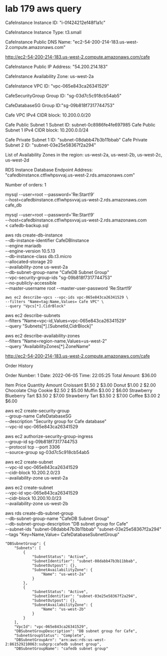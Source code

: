 # lab 179 aws query

CafeInstance Instance ID: "i-0f424212ef48f1a1c"

CafeInstance Instance Type: t3.small

CafeInstance Public DNS Name: "ec2-54-200-214-183.us-west-2.compute.amazonaws.com"

http://ec2-54-200-214-183.us-west-2.compute.amazonaws.com/cafe

CafeInstance Public IP Address: "54.200.214.183"

CafeInstance Availability Zone: us-west-2a

CafeInstance VPC ID: "vpc-065e843ca26341529"

CafeSecurityGroup Group ID: "sg-03d7c5c918cb54ab5"

CafeDatabaseSG Group ID:"sg-09b818f7317744753"

Cafe VPC IPv4 CIDR block: 10.200.0.0/20

Cafe Public Subnet 1 Subnet ID: subnet-0c8986fe4fe697985
Cafe Public Subnet 1 IPv4 CIDR block: 10.200.0.0/24

Cafe Private Subnet 1 ID: "subnet-08dabb47b3b11bbab"
Cafe Private Subnet 2 ID: "subnet-03e25e58367f2a294"

List of Availability Zones in the region: us-west-2a, us-west-2b, us-west-2c, us-west-2d

RDS Instance Database Endpoint Address: "cafedbinstance.ctfiwhpsvvaj.us-west-2.rds.amazonaws.com"

Number of orders:  1

mysql --user=root --password='Re:Start!9' \
--host=cafedbinstance.ctfiwhpsvvaj.us-west-2.rds.amazonaws.com \
cafe_db

mysql --user=root --password='Re:Start!9' \
--host=cafedbinstance.ctfiwhpsvvaj.us-west-2.rds.amazonaws.com \
< cafedb-backup.sql

aws rds create-db-instance \
--db-instance-identifier CafeDBInstance \
--engine mariadb \
--engine-version 10.5.13 \
--db-instance-class db.t3.micro \
--allocated-storage 20 \
--availability-zone us-west-2a \
--db-subnet-group-name "CafeDB Subnet Group" \
--vpc-security-group-ids "sg-09b818f7317744753" \
--no-publicly-accessible \
--master-username root --master-user-password 'Re:Start!9'



```
aws ec2 describe-vpcs --vpc-ids vpc-065e843ca26341529 \
--filters "Name=tag:Name,Values= Cafe VPC" \
--query "Vpcs[*].CidrBlock"
```

aws ec2 describe-subnets \
--filters "Name=vpc-id,Values=vpc-065e843ca26341529" \
--query "Subnets[*].[SubnetId,CidrBlock]"

aws ec2 describe-availability-zones \
--filters "Name=region-name,Values=us-west-2" \
--query "AvailabilityZones[*].ZoneName"

http://ec2-54-200-214-183.us-west-2.compute.amazonaws.com/cafe

Order History

Order Number: 1     Date: 2022-06-05     Time: 22:05:25     Total Amount: $36.00

Item	Price	Quantity	Amount
Croissant	$1.50	2	$3.00
Donut	$1.00	2	$2.00
Chocolate Chip Cookie	$2.50	2	$5.00
Muffin	$3.00	2	$6.00
Strawberry Blueberry Tart	$3.50	2	$7.00
Strawberry Tart	$3.50	2	$7.00
Coffee	$3.00	2	$6.00

aws ec2 create-security-group \
--group-name CafeDatabaseSG \
--description "Security group for Cafe database" \
--vpc-id vpc-065e843ca26341529

aws ec2 authorize-security-group-ingress \
--group-id sg-09b818f7317744753 \
--protocol tcp --port 3306 \
--source-group sg-03d7c5c918cb54ab5

aws ec2 create-subnet \
--vpc-id vpc-065e843ca26341529 \
--cidr-block 10.200.2.0/23 \
--availability-zone us-west-2a

aws ec2 create-subnet \
--vpc-id vpc-065e843ca26341529 \
--cidr-block 10.200.10.0/23 \
--availability-zone us-west-2b

aws rds create-db-subnet-group \
--db-subnet-group-name "CafeDB Subnet Group" \
--db-subnet-group-description "DB subnet group for Cafe" \
--subnet-ids "subnet-08dabb47b3b11bbab" "subnet-03e25e58367f2a294" \
--tags "Key=Name,Value= CafeDatabaseSubnetGroup"

    "DBSubnetGroup": {
        "Subnets": [
            {
                "SubnetStatus": "Active",
                "SubnetIdentifier": "subnet-08dabb47b3b11bbab",
                "SubnetOutpost": {},
                "SubnetAvailabilityZone": {
                    "Name": "us-west-2a"
                }
            },
            {
                "SubnetStatus": "Active",
                "SubnetIdentifier": "subnet-03e25e58367f2a294",
                "SubnetOutpost": {},
                "SubnetAvailabilityZone": {
                    "Name": "us-west-2b"
                }
            }
        ],
        "VpcId": "vpc-065e843ca26341529",
        "DBSubnetGroupDescription": "DB subnet group for Cafe",
        "SubnetGroupStatus": "Complete",
        "DBSubnetGroupArn": "arn:aws:rds:us-west-2:861529210063:subgrp:cafedb subnet group",
        "DBSubnetGroupName": "cafedb subnet group"

